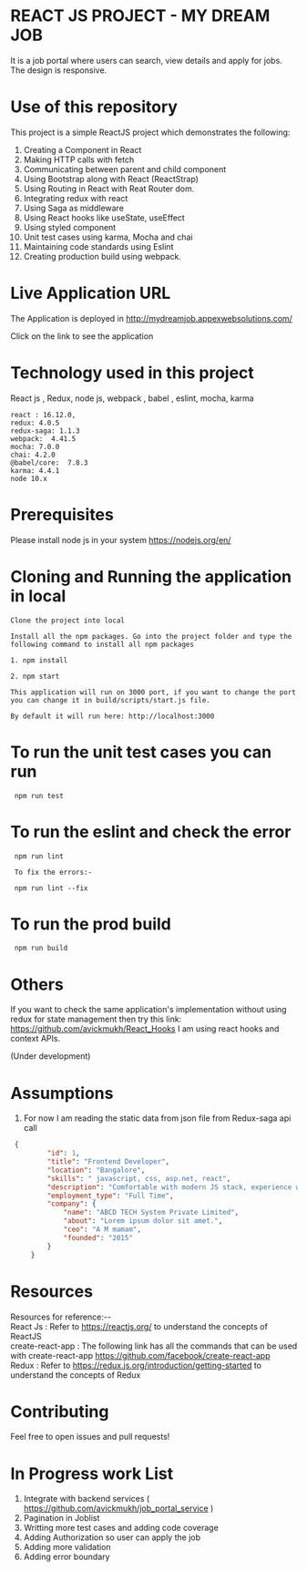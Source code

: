 # REACT JS PROJECT - MY DREAM JOB

It is a job portal where users can search, view details and apply for jobs. 
The design is responsive.

# Use of this repository

This project is a simple ReactJS project which demonstrates the following:

1. Creating a Component in React
2. Making HTTP calls with fetch
3. Communicating between parent and child component
4. Using Bootstrap along with React (ReactStrap)
5. Using Routing in React with Reat Router dom.
6. Integrating redux with react
7. Using Saga as middleware
8. Using React hooks like useState, useEffect
9. Using styled component
10. Unit test cases using karma, Mocha and chai
11. Maintaining code standards using Eslint
12. Creating production build using webpack.

# Live Application URL

The Application is deployed in http://mydreamjob.appexwebsolutions.com/

Click on the link to see the application

# Technology used in this project

React js , Redux, node js, webpack , babel , eslint, mocha, karma

    react : 16.12.0,
    redux: 4.0.5
    redux-saga: 1.1.3
    webpack:  4.41.5
    mocha: 7.0.0
    chai: 4.2.0
    @babel/core:  7.8.3
    karma: 4.4.1
    node 10.x
    
# Prerequisites

   Please install node js in your system https://nodejs.org/en/
   
# Cloning and Running the application in local

    Clone the project into local

    Install all the npm packages. Go into the project folder and type the following command to install all npm packages
    
    1. npm install

    2. npm start

    This application will run on 3000 port, if you want to change the port you can change it in build/scripts/start.js file.

    By default it will run here: http://localhost:3000

# To run the unit test cases you can run 
     
     npm run test
     
# To run the eslint and check the error 
     
     npm run lint
     
     To fix the errors:-
     
     npm run lint --fix
     
# To run the prod build 
     
     npm run build  

# Others

   If you want to check the same application's implementation without using redux for state management then try this link:  https://github.com/avickmukh/React_Hooks 
   I am using react hooks and context APIs.
   
   (Under development)


# Assumptions 
   1. For now I am reading the static data from json file from Redux-saga api call
   ```json
    {
            "id": 1,
            "title": "Frontend Developer",
            "location": "Bangalore",
            "skills": " javascript, css, asp.net, react",
            "description": "Comfortable with modern JS stack, experience with React.",
            "employment_type": "Full Time",
            "company": {
                "name": "ABCD TECH System Private Limited",
                "about": "Lorem ipsum dolor sit amet.",
                "ceo": "A M mamam",
                "founded": "2015"
            }
        }
```
        
  # Resources
  Resources for reference:--  
    React Js : Refer to https://reactjs.org/ to understand the concepts of ReactJS                                                        
    create-react-app : The following link has all the commands that can be used with create-react-app                   https://github.com/facebook/create-react-app                                                                                              
    Redux : Refer to https://redux.js.org/introduction/getting-started to understand 
    the concepts of Redux
    
  # Contributing
   Feel free to open issues and pull requests!

# In Progress work List

   1. Integrate with backend services ( https://github.com/avickmukh/job_portal_service )
   2. Pagination in Joblist
   3. Writting more test cases and adding code coverage
   4. Adding Authorization so user can apply the job 
   5. Adding more validation
   6. Adding error boundary
      


